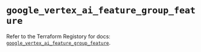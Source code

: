 # `google_vertex_ai_feature_group_feature`

Refer to the Terraform Registory for docs: [`google_vertex_ai_feature_group_feature`](https://registry.terraform.io/providers/hashicorp/google-beta/5.29.0/docs/resources/google_vertex_ai_feature_group_feature).
